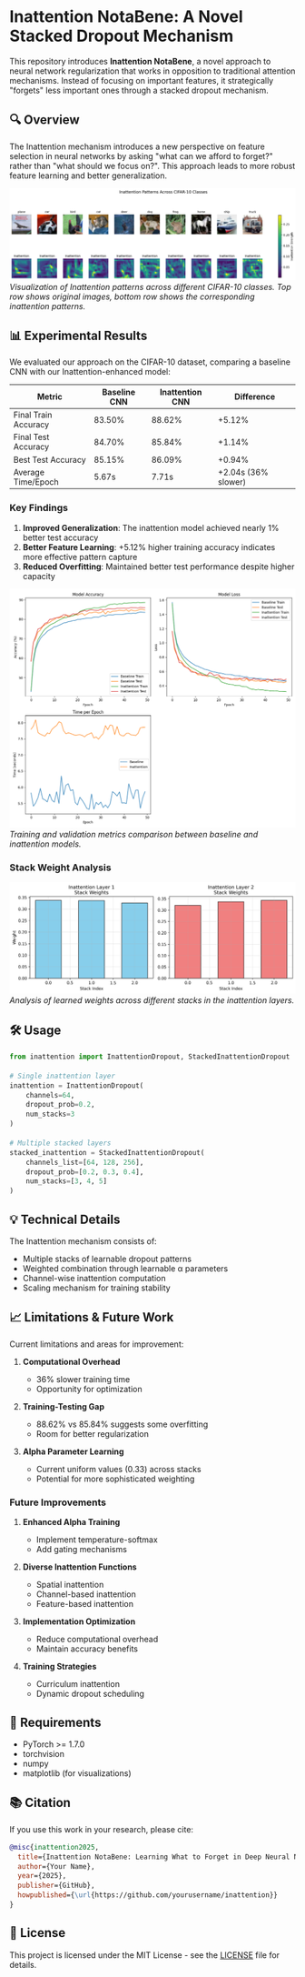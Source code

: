 # Inattention NotaBene: A Novel Stacked Dropout Mechanism

This repository introduces **Inattention NotaBene**, a novel approach to neural network regularization that works in opposition to traditional attention mechanisms. Instead of focusing on important features, it strategically "forgets" less important ones through a stacked dropout mechanism.

## 🔍 Overview

The Inattention mechanism introduces a new perspective on feature selection in neural networks by asking "what can we afford to forget?" rather than "what should we focus on?". This approach leads to more robust feature learning and better generalization.

![Inattention Patterns](inattention_visualization.png)
*Visualization of Inattention patterns across different CIFAR-10 classes. Top row shows original images, bottom row shows the corresponding inattention patterns.*

## 📊 Experimental Results

We evaluated our approach on the CIFAR-10 dataset, comparing a baseline CNN with our Inattention-enhanced model:

| Metric | Baseline CNN | Inattention CNN | Difference |
|--------|-------------|-----------------|------------|
| Final Train Accuracy | 83.50% | 88.62% | +5.12% |
| Final Test Accuracy | 84.70% | 85.84% | +1.14% |
| Best Test Accuracy | 85.15% | 86.09% | +0.94% |
| Average Time/Epoch | 5.67s | 7.71s | +2.04s (36% slower) |

### Key Findings

1. **Improved Generalization**: The inattention model achieved nearly 1% better test accuracy
2. **Better Feature Learning**: +5.12% higher training accuracy indicates more effective pattern capture
3. **Reduced Overfitting**: Maintained better test performance despite higher capacity

![Training Results](inattention_dropout_results.png)
*Training and validation metrics comparison between baseline and inattention models.*

### Stack Weight Analysis

![Stack Weights](stack_weights.png)
*Analysis of learned weights across different stacks in the inattention layers.*

## 🛠 Usage

```python
from inattention import InattentionDropout, StackedInattentionDropout

# Single inattention layer
inattention = InattentionDropout(
    channels=64,
    dropout_prob=0.2,
    num_stacks=3
)

# Multiple stacked layers
stacked_inattention = StackedInattentionDropout(
    channels_list=[64, 128, 256],
    dropout_prob=[0.2, 0.3, 0.4],
    num_stacks=[3, 4, 5]
)
```

## 💡 Technical Details

The Inattention mechanism consists of:
- Multiple stacks of learnable dropout patterns
- Weighted combination through learnable α parameters
- Channel-wise inattention computation
- Scaling mechanism for training stability

## 📈 Limitations & Future Work

Current limitations and areas for improvement:

1. **Computational Overhead**
   - 36% slower training time
   - Opportunity for optimization

2. **Training-Testing Gap**
   - 88.62% vs 85.84% suggests some overfitting
   - Room for better regularization

3. **Alpha Parameter Learning**
   - Current uniform values (0.33) across stacks
   - Potential for more sophisticated weighting

### Future Improvements

1. **Enhanced Alpha Training**
   - Implement temperature-softmax
   - Add gating mechanisms

2. **Diverse Inattention Functions**
   - Spatial inattention
   - Channel-based inattention
   - Feature-based inattention

3. **Implementation Optimization**
   - Reduce computational overhead
   - Maintain accuracy benefits

4. **Training Strategies**
   - Curriculum inattention
   - Dynamic dropout scheduling

## 🔧 Requirements

- PyTorch >= 1.7.0
- torchvision
- numpy
- matplotlib (for visualizations)

## 📚 Citation

If you use this work in your research, please cite:

```bibtex
@misc{inattention2025,
  title={Inattention NotaBene: Learning What to Forget in Deep Neural Networks},
  author={Your Name},
  year={2025},
  publisher={GitHub},
  howpublished={\url{https://github.com/yourusername/inattention}}
}
```

## 📄 License

This project is licensed under the MIT License - see the [LICENSE](LICENSE) file for details.
